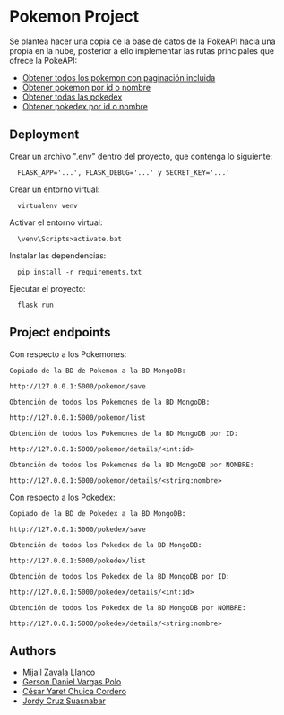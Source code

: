 # Pokemon Project

Se plantea hacer una copia de la base de datos de la PokeAPI hacia una propia en la nube, posterior a ello implementar las rutas principales que ofrece la PokeAPI:

 - [Obtener todos los pokemon con paginación incluida](https://pokeapi.co/api/v2/pokemon/)
 - [Obtener pokemon por id o nombre](https://pokeapi.co/api/v2/pokemon/1/)
 - [Obtener todas las pokedex](https://pokeapi.co/api/v2/pokedex/)
 - [Obtener pokedex por id o nombre](https://pokeapi.co/api/v2/pokedex/1/)

## Deployment

Crear un archivo ".env" dentro del proyecto, que contenga lo siguiente:

```
  FLASK_APP='...', FLASK_DEBUG='...' y SECRET_KEY='...'
```
Crear un entorno virtual:

```
  virtualenv venv
```
Activar el entorno virtual:
```
  \venv\Scripts>activate.bat
```
Instalar las dependencias:
```
  pip install -r requirements.txt
```
Ejecutar el proyecto:
```
  flask run
```

## Project endpoints

Con respecto a los Pokemones:
```
Copiado de la BD de Pokemon a la BD MongoDB:

http://127.0.0.1:5000/pokemon/save
```
```
Obtención de todos los Pokemones de la BD MongoDB:

http://127.0.0.1:5000/pokemon/list
```
```
Obtención de todos los Pokemones de la BD MongoDB por ID:

http://127.0.0.1:5000/pokemon/details/<int:id>
```
```
Obtención de todos los Pokemones de la BD MongoDB por NOMBRE:

http://127.0.0.1:5000/pokemon/details/<string:nombre>
```

Con respecto a los Pokedex:
```
Copiado de la BD de Pokedex a la BD MongoDB:

http://127.0.0.1:5000/pokedex/save
```
```
Obtención de todos los Pokedex de la BD MongoDB:

http://127.0.0.1:5000/pokedex/list
```
```
Obtención de todos los Pokedex de la BD MongoDB por ID:

http://127.0.0.1:5000/pokedex/details/<int:id>
```
```
Obtención de todos los Pokedex de la BD MongoDB por NOMBRE:

http://127.0.0.1:5000/pokedex/details/<string:nombre>
```

## Authors

- [Mijail Zavala Llanco](https://github.com/MIDEZA-22)
- [Gerson Daniel Vargas Polo](https://github.com/Gersaurio)
- [César Yaret Chuica Cordero](https://github.com/Yaret10)
- [Jordy Cruz Suasnabar](https://github.com/dyjhor014)
